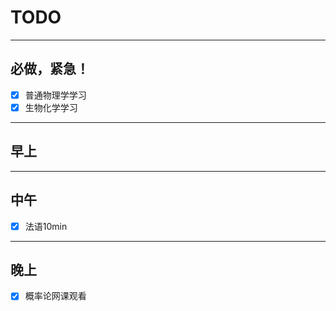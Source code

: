 # TODO
-----
## 必做，紧急！
- [x] 普通物理学学习
- [x] 生物化学学习
-----  
## 早上

-----
## 中午
- [x] 法语10min
-----
## 晚上

- [x] 概率论网课观看